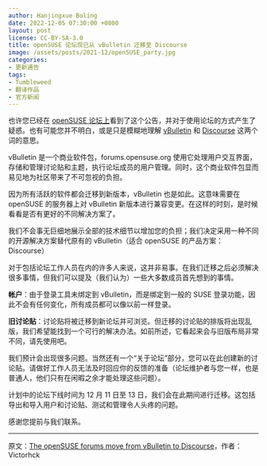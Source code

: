 ```yaml
---
author: Hanjingxue Boling
date: 2022-12-05 07:30:00 +0800
layout: post
license: CC-BY-SA-3.0
title: openSUSE 论坛现已从 vBulletin 迁移至 Discourse
image: /assets/posts/2021-12/openSUSE_party.jpg
categories:
- 更新通告
tags:
- Tumbleweed
- 翻译作品
- 官方新闻
---
```


也许您已经在 [openSUSE 论坛上](https://forums.opensuse.org/)看到了这个公告，并对于使用论坛的方式产生了疑惑。也有可能您并不明白，或是只是模糊地理解 [vBulletin](https://en.wikipedia.org/wiki/VBulletin) 和 [Discourse](https://en.wikipedia.org/wiki/Discourse_(software)) 这两个词的意思。

vBulletin 是一个商业软件包，forums.opensuse.org 使用它处理用户交互界面，存储和管理讨论贴和主题，执行论坛成员的用户管理。同时，这个商业软件包显而易见地为社区带来了不可忽视的负担。

因为所有活跃的软件都会迁移到新版本，vBulletin 也是如此。这意味需要在 openSUSE 的服务器上对 vBulletin 新版本进行兼容变更。在这样的时刻，是时候看看是否有更好的不同解决方案了。

我们不会事无巨细地展示全部的技术细节以增加您的负担；我们决定采用一种不同的开源解决方案替代原有的 vBulletin（适合 openSUSE 的产品方案：Discourse）

对于包括论坛工作人员在内的许多人来说，这并非易事。在我们迁移之后必须解决很多事情，但我们可以提及（我们认为）一些大多数成员首先想到的事情。

<strong>帐户</strong>：由于登录工具未绑定到 vBulletin，而是绑定到一般的 SUSE 登录功能，因此不会有任何变化，所有成员都可以像以前一样登录。

<strong>旧讨论贴</strong>：讨论贴将被迁移到新论坛并可浏览。但迁移的讨论贴的排版将出现乱版，我们希望能找到一个可行的解决办法。如前所述，它看起来会与旧版布局非常不同，请先使用吧。

我们预计会出现很多问题。当然还有一个“关于论坛”部分，您可以在此创建新的讨论贴。请做好工作人员无法及时回应你的反馈的准备（论坛维护者与您一样，也是普通人，他们只有在闲暇之余才能处理这些问题）。

计划中的论坛下线时间为 12 月 11 日至 13 日，我们会在此期间进行迁移。这包括导出和导入用户和讨论贴、测试和管理令人头疼的问题。

感谢您提前与我们联系。

------

原文：[The openSUSE forums move from vBulletin to Discourse](https://news.opensuse.org/2022/12/05/openSUSE-forums-move-from-vBulletin-to-Discourse/)，作者：	Victorhck
